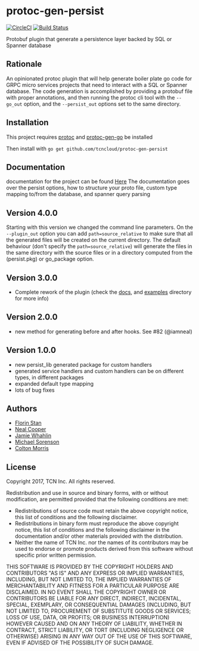 # protoc-gen-persist
[![CircleCI](https://circleci.com/gh/tcncloud/protoc-gen-persist.svg?style=svg)](https://circleci.com/gh/tcncloud/protoc-gen-persist)
[![Build Status](https://www.travis-ci.org/tcncloud/protoc-gen-persist.svg?branch=master)](https://www.travis-ci.org/tcncloud/protoc-gen-persist)

Protobuf plugin that generate a persistence layer backed by SQL or Spanner database


## Rationale
An opinionated protoc plugin that will help generate boiler plate go code for GRPC micro services projects that need to interact with a SQL or Spanner database.
The code generation is accomplished by providing a protobuf file with proper annotations, and then running the protoc cli tool with the `--go_out` option, and the `--persist_out` options set to the same directory.

## Installation
This project requires [protoc](https://github.com/google/protobuf) and [protoc-gen-go](https://developers.google.com/protocol-buffers/docs/gotutorial) be installed

Then install with ```go get github.com/tcncloud/protoc-gen-persist```
## Documentation
documentation for the project can be found [Here](docs/index.md)
The documentation goes over the persist options, how to structure your proto file,
custom type mapping to/from the database, and spanner query parsing

## Version 4.0.0
Starting with this version we changed the command line parameters.
On the `--plugin_out` option you can add `path=source_relative` to make sure that all the generated files will be created on the current directory.
The default behaviour (don't specify the `path=source_relative`) will generate the files in the same directory with the source files or in a directory computed from the  (persist.pkg) or go_package option.


## Version 3.0.0
- Complete rework of the plugin (check the [docs](docs/index.md), and [examples](https://github.com/tcncloud/protoc-gen-persist/tree/master/examples) directory for more info)

## Version 2.0.0
- new method for generating before and after hooks. See #82 (@iamneal)

## Version 1.0.0
- new persist_lib generated package for custom handlers
- generated service handlers and custom handlers can be on different types,
in different packages
- expanded default type mapping
- lots of bug fixes


## Authors
 * [Florin Stan](https://github.com/namtzigla)
 * [Neal Cooper](https://github.com/iamneal)
 * [Jamie Whahlin](https://github.com/jwahlin)
 * [Michael Sorenson](https://github.com/michael-the-grey)
 * [Colton Morris](https://github.com/coltonmorris)


## License
Copyright 2017, TCN Inc.
All rights reserved.

Redistribution and use in source and binary forms, with or without
modification, are permitted provided that the following conditions are
met:

 * Redistributions of source code must retain the above copyright
notice, this list of conditions and the following disclaimer.
 * Redistributions in binary form must reproduce the above
copyright notice, this list of conditions and the following disclaimer
in the documentation and/or other materials provided with the
distribution.
 * Neither the name of TCN Inc. nor the names of its
contributors may be used to endorse or promote products derived from
this software without specific prior written permission.

THIS SOFTWARE IS PROVIDED BY THE COPYRIGHT HOLDERS AND CONTRIBUTORS
"AS IS" AND ANY EXPRESS OR IMPLIED WARRANTIES, INCLUDING, BUT NOT
LIMITED TO, THE IMPLIED WARRANTIES OF MERCHANTABILITY AND FITNESS FOR
A PARTICULAR PURPOSE ARE DISCLAIMED. IN NO EVENT SHALL THE COPYRIGHT
OWNER OR CONTRIBUTORS BE LIABLE FOR ANY DIRECT, INDIRECT, INCIDENTAL,
SPECIAL, EXEMPLARY, OR CONSEQUENTIAL DAMAGES (INCLUDING, BUT NOT
LIMITED TO, PROCUREMENT OF SUBSTITUTE GOODS OR SERVICES; LOSS OF USE,
DATA, OR PROFITS; OR BUSINESS INTERRUPTION) HOWEVER CAUSED AND ON ANY
THEORY OF LIABILITY, WHETHER IN CONTRACT, STRICT LIABILITY, OR TORT
(INCLUDING NEGLIGENCE OR OTHERWISE) ARISING IN ANY WAY OUT OF THE USE
OF THIS SOFTWARE, EVEN IF ADVISED OF THE POSSIBILITY OF SUCH DAMAGE.
